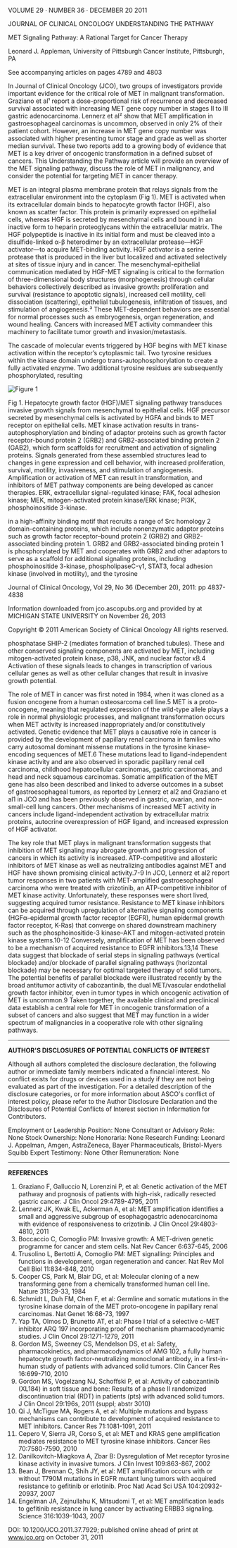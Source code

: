
VOLUME 29 · NUMBER 36 · DECEMBER 20 2011

JOURNAL OF CLINICAL ONCOLOGY UNDERSTANDING THE PATHWAY

MET Signaling Pathway: A Rational Target for Cancer Therapy

Leonard J. Appleman, University of Pittsburgh Cancer Institute, Pittsburgh, PA

See accompanying articles on pages 4789 and 4803

In Journal of Clinical Oncology (JCO), two groups of investigators provide important evidence for the critical role of MET in malignant transformation. Graziano et al¹ report a dose-proportional risk of recurrence and decreased survival associated with increasing MET gene copy number in stages II to III gastric adenocarcinoma. Lennerz et al² show that MET amplification in gastroesophageal carcinomas is uncommon, observed in only 2% of their patient cohort. However, an increase in MET gene copy number was associated with higher presenting tumor stage and grade as well as shorter median survival. These two reports add to a growing body of evidence that MET is a key driver of oncogenic transformation in a defined subset of cancers. This Understanding the Pathway article will provide an overview of the MET signaling pathway, discuss the role of MET in malignancy, and consider the potential for targeting MET in cancer therapy.

MET is an integral plasma membrane protein that relays signals from the extracellular environment into the cytoplasm (Fig 1). MET is activated when its extracellular domain binds to hepatocyte growth factor (HGF), also known as scatter factor. This protein is primarily expressed on epithelial cells, whereas HGF is secreted by mesenchymal cells and bound in an inactive form to heparin proteoglycans within the extracellular matrix. The HGF polypeptide is inactive in its initial form and must be cleaved into a disulfide-linked α-β heterodimer by an extracellular protease—HGF activator—to acquire MET-binding activity. HGF activator is a serine protease that is produced in the liver but localized and activated selectively at sites of tissue injury and in cancer. The mesenchymal-epithelial communication mediated by HGF-MET signaling is critical to the formation of three-dimensional body structures (morphogenesis) through cellular behaviors collectively described as invasive growth: proliferation and survival (resistance to apoptotic signals), increased cell motility, cell dissociation (scattering), epithelial tubulogenesis, infiltration of tissues, and stimulation of angiogenesis.³ These MET-dependent behaviors are essential for normal processes such as embryogenesis, organ regeneration, and wound healing. Cancers with increased MET activity commandeer this machinery to facilitate tumor growth and invasion/metastasis.

The cascade of molecular events triggered by HGF begins with MET kinase activation within the receptor’s cytoplasmic tail. Two tyrosine residues within the kinase domain undergo trans-autophosphorylation to create a fully activated enzyme. Two additional tyrosine residues are subsequently phosphorylated, resulting

![Figure 1](#fig1)

Fig 1. Hepatocyte growth factor (HGF)/MET signaling pathway transduces invasive growth signals from mesenchymal to epithelial cells. HGF precursor secreted by mesenchymal cells is activated by HGFA and binds to MET receptor on epithelial cells. MET kinase activation results in trans-autophosphorylation and binding of adaptor proteins such as growth factor receptor-bound protein 2 (GRB2) and GRB2-associated binding protein 2 (GAB2), which form scaffolds for recruitment and activation of signaling proteins. Signals generated from these assembled structures lead to changes in gene expression and cell behavior, with increased proliferation, survival, motility, invasiveness, and stimulation of angiogenesis. Amplification or activation of MET can result in transformation, and inhibitors of MET pathway components are being developed as cancer therapies. ERK, extracellular signal-regulated kinase; FAK, focal adhesion kinase; MEK, mitogen-activated protein kinase/ERK kinase; PI3K, phosphoinositide 3-kinase.

in a high-affinity binding motif that recruits a range of Src homology 2 domain-containing proteins, which include nonenzymatic adaptor proteins such as growth factor receptor–bound protein 2 (GRB2) and GRB2-associated binding protein 1. GRB2 and GRB2-associated binding protein 1 is phosphorylated by MET and cooperates with GRB2 and other adaptors to serve as a scaffold for additional signaling proteins, including phosphoinositide 3-kinase, phospholipaseC-γ1, STAT3, focal adhesion kinase (involved in motility), and the tyrosine

Journal of Clinical Oncology, Vol 29, No 36 (December 20), 2011: pp 4837-4838

Information downloaded from jco.ascopubs.org and provided by at MICHIGAN STATE UNIVERSITY on November 26, 2013

Copyright © 2011 American Society of Clinical Oncology All rights reserved.

phosphatase SHIP-2 (mediates formation of branched tubules). These and other conserved signaling components are activated by MET, including mitogen-activated protein kinase, p38, JNK, and nuclear factor κB.4 Activation of these signals leads to changes in transcription of various cellular genes as well as other cellular changes that result in invasive growth potential.

The role of MET in cancer was first noted in 1984, when it was cloned as a fusion oncogene from a human osteosarcoma cell line.5 MET is a proto-oncogene, meaning that regulated expression of the wild-type allele plays a role in normal physiologic processes, and malignant transformation occurs when MET activity is increased inappropriately and/or constitutively activated. Genetic evidence that MET plays a causative role in cancer is provided by the development of papillary renal carcinoma in families who carry autosomal dominant missense mutations in the tyrosine kinase–encoding sequences of MET.6 These mutations lead to ligand-independent kinase activity and are also observed in sporadic papillary renal cell carcinoma, childhood hepatocellular carcinomas, gastric carcinomas, and head and neck squamous carcinomas. Somatic amplification of the MET gene has also been described and linked to adverse outcomes in a subset of gastroesophageal tumors, as reported by Lennerz et al2 and Graziano et al1 in JCO and has been previously observed in gastric, ovarian, and non–small-cell lung cancers. Other mechanisms of increased MET activity in cancers include ligand-independent activation by extracellular matrix proteins, autocrine overexpression of HGF ligand, and increased expression of HGF activator.

The key role that MET plays in malignant transformation suggests that inhibition of MET signaling may abrogate growth and progression of cancers in which its activity is increased. ATP-competitive and allosteric inhibitors of MET kinase as well as neutralizing antibodies against MET and HGF have shown promising clinical activity.7-9 In JCO, Lennerz et al2 report tumor responses in two patients with MET-amplified gastroesophageal carcinoma who were treated with crizotinib, an ATP-competitive inhibitor of MET kinase activity. Unfortunately, these responses were short lived, suggesting acquired tumor resistance. Resistance to MET kinase inhibitors can be acquired through upregulation of alternative signaling components (HGFα–epidermal growth factor receptor (EGFR), human epidermal growth factor receptor, K-Ras) that converge on shared downstream machinery such as the phosphoinositide-3 kinase–AKT and mitogen-activated protein kinase systems.10-12 Conversely, amplification of MET has been observed to be a mechanism of acquired resistance to EGFR inhibitors.13,14 These data suggest that blockade of serial steps in signaling pathways (vertical blockade) and/or blockade of parallel signaling pathways (horizontal blockade) may be necessary for optimal targeted therapy of solid tumors. The potential benefits of parallel blockade were illustrated recently by the broad antitumor activity of cabozantinib, the dual MET/vascular endothelial growth factor inhibitor, even in tumor types in which oncogenic activation of MET is uncommon.9 Taken together, the available clinical and preclinical data establish a central role for MET in oncogenic transformation of a subset of cancers and also suggest that MET may function in a wider spectrum of malignancies in a cooperative role with other signaling pathways.

---

**AUTHOR'S DISCLOSURES OF POTENTIAL CONFLICTS OF INTEREST**

Although all authors completed the disclosure declaration, the following author or immediate family members indicated a financial interest. No conflict exists for drugs or devices used in a study if they are not being evaluated as part of the investigation. For a detailed description of the disclosure categories, or for more information about ASCO's conflict of interest policy, please refer to the Author Disclosure Declaration and the Disclosures of Potential Conflicts of Interest section in Information for Contributors.

Employment or Leadership Position: None Consultant or Advisory Role: None Stock Ownership: None Honoraria: None Research Funding: Leonard J. Appelman, Amgen, AstraZeneca, Bayer Pharmaceuticals, Bristol-Myers Squibb Expert Testimony: None Other Remuneration: None

---

**REFERENCES**

1. Graziano F, Galluccio N, Lorenzini P, et al: Genetic activation of the MET pathway and prognosis of patients with high-risk, radically resected gastric cancer. J Clin Oncol 29:4789-4795, 2011
2. Lennerz JK, Kwak EL, Ackerman A, et al: MET amplification identifies a small and aggressive subgroup of esophagogastric adenocarcinoma with evidence of responsiveness to crizotinib. J Clin Oncol 29:4803-4810, 2011
3. Boccaccio C, Comoglio PM: Invasive growth: A MET-driven genetic programme for cancer and stem cells. Nat Rev Cancer 6:637-645, 2006
4. Trusolino L, Bertotti A, Comoglio PM: MET signalling: Principles and functions in development, organ regeneration and cancer. Nat Rev Mol Cell Biol 11:834-848, 2010
5. Cooper CS, Park M, Blair DG, et al: Molecular cloning of a new transforming gene from a chemically transformed human cell line. Nature 311:29-33, 1984
6. Schmidt L, Duh FM, Chen F, et al: Germline and somatic mutations in the tyrosine kinase domain of the MET proto-oncogene in papillary renal carcinomas. Nat Genet 16:68-73, 1997
7. Yap TA, Olmos D, Brunetto AT, et al: Phase I trial of a selective c-MET inhibitor ARQ 197 incorporating proof of mechanism pharmacodynamic studies. J Clin Oncol 29:1271-1279, 2011
8. Gordon MS, Sweeney CS, Mendelson DS, et al: Safety, pharmacokinetics, and pharmacodynamics of AMG 102, a fully human hepatocyte growth factor-neutralizing monoclonal antibody, in a first-in-human study of patients with advanced solid tumors. Clin Cancer Res 16:699-710, 2010
9. Gordon MS, Vogelzang NJ, Schoffski P, et al: Activity of cabozantinib (XL184) in soft tissue and bone: Results of a phase II randomized discontinuation trial (RDT) in patients (pts) with advanced solid tumors. J Clin Oncol 29:196s, 2011 (suppl; abstr 3010)
10. Qi J, McTigue MA, Rogers A, et al: Multiple mutations and bypass mechanisms can contribute to development of acquired resistance to MET inhibitors. Cancer Res 71:1081-1091, 2011
11. Cepero V, Sierra JR, Corso S, et al: MET and KRAS gene amplification mediates resistance to MET tyrosine kinase inhibitors. Cancer Res 70:7580-7590, 2010
12. Danilkovitch-Miagkova A, Zbar B: Dysregulation of Met receptor tyrosine kinase activity in invasive tumors. J Clin Invest 109:863-867, 2002
13. Bean J, Brennan C, Shih JY, et al: MET amplification occurs with or without T790M mutations in EGFR mutant lung tumors with acquired resistance to gefitinib or erlotinib. Proc Natl Acad Sci USA 104:20932-20937, 2007
14. Engelman JA, Zejnullahu K, Mitsudomi T, et al: MET amplification leads to gefitinib resistance in lung cancer by activating ERBB3 signaling. Science 316:1039-1043, 2007

DOI: 10.1200/JCO.2011.37.7929; published online ahead of print at www.jco.org on October 31, 2011
